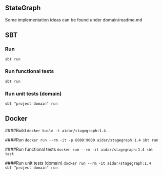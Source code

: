 ## StateGraph

Some implementation ideas can be found under domain/readme.md

## SBT

### Run
`sbt run`

### Run functional tests
`sbt run`

### Run unit tests (domain)
`sbt "project domain" run`

## Docker

####Build
`docker build -t aidar/stagegraph:1.4 .`

####Run
`docker run --rm -it -p 8080:9000 aidar/stagegraph:1.4 sbt run`

####Run functional tests
`docker run --rm -it aidar/stagegraph:1.4 sbt test`

####Run unit tests (domain)
`docker run --rm -it aidar/stagegraph:1.4 sbt "project domain" run`